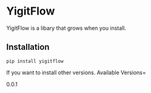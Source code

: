 # YigitFlow

YigitFlow is a libary that grows when you install.

## Installation

```terminal
pip install yigitflow
```

If you want to install other versions. Available Versions=

0.0.1
